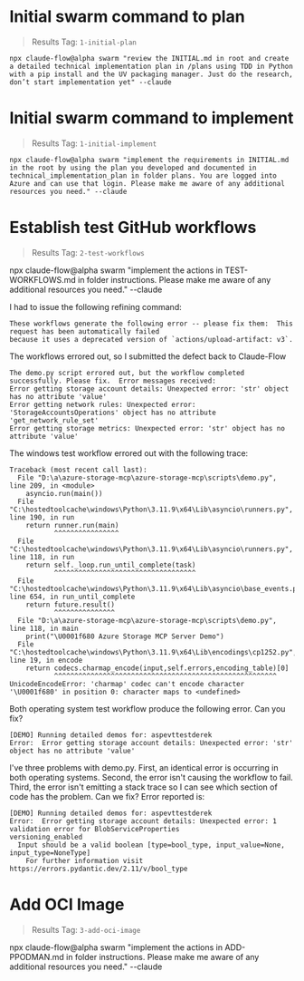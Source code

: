 # Initial swarm command to plan

> Results Tag: ```1-initial-plan```

```
npx claude-flow@alpha swarm "review the INITIAL.md in root and create a detailed technical implementation plan in /plans using TDD in Python with a pip install and the UV packaging manager. Just do the research, don’t start implementation yet" --claude
```

# Initial swarm command to implement

> Results Tag: ```1-initial-implement```

```
npx claude-flow@alpha swarm "implement the requirements in INITIAL.md in the root by using the plan you developed and documented in technical_implementation_plan in folder plans. You are logged into Azure and can use that login. Please make me aware of any additional resources you need." --claude
```

# Establish test GitHub workflows

> Results Tag: ```2-test-workflows```

npx claude-flow@alpha swarm "implement the actions in TEST-WORKFLOWS.md in folder instructions. Please make me aware of any additional resources you need." --claude

I had to issue the following refining command:

```
These workflows generate the following error -- please fix them:  This request has been automatically failed
because it uses a deprecated version of `actions/upload-artifact: v3`.
```

The workflows errored out, so I submitted the defect back to Claude-Flow

```
The demo.py script errored out, but the workflow completed successfully. Please fix.  Error messages received:
Error getting storage account details: Unexpected error: 'str' object has no attribute 'value'
Error getting network rules: Unexpected error: 'StorageAccountsOperations' object has no attribute 'get_network_rule_set'
Error getting storage metrics: Unexpected error: 'str' object has no attribute 'value'

```

The windows test workflow errored out with the following trace:
```
Traceback (most recent call last):
  File "D:\a\azure-storage-mcp\azure-storage-mcp\scripts\demo.py", line 209, in <module>
    asyncio.run(main())
  File "C:\hostedtoolcache\windows\Python\3.11.9\x64\Lib\asyncio\runners.py", line 190, in run
    return runner.run(main)
           ^^^^^^^^^^^^^^^^
  File "C:\hostedtoolcache\windows\Python\3.11.9\x64\Lib\asyncio\runners.py", line 118, in run
    return self._loop.run_until_complete(task)
           ^^^^^^^^^^^^^^^^^^^^^^^^^^^^^^^^^^^
  File "C:\hostedtoolcache\windows\Python\3.11.9\x64\Lib\asyncio\base_events.py", line 654, in run_until_complete
    return future.result()
           ^^^^^^^^^^^^^^^
  File "D:\a\azure-storage-mcp\azure-storage-mcp\scripts\demo.py", line 118, in main
    print("\U0001f680 Azure Storage MCP Server Demo")
  File "C:\hostedtoolcache\windows\Python\3.11.9\x64\Lib\encodings\cp1252.py", line 19, in encode
    return codecs.charmap_encode(input,self.errors,encoding_table)[0]
           ^^^^^^^^^^^^^^^^^^^^^^^^^^^^^^^^^^^^^^^^^^^^^^^^^^^^^^^
UnicodeEncodeError: 'charmap' codec can't encode character '\U0001f680' in position 0: character maps to <undefined>
```

Both operating system test workflow produce the following error. Can you fix?
```
[DEMO] Running detailed demos for: aspevttestderek
Error:  Error getting storage account details: Unexpected error: 'str' object has no attribute 'value'
```

I've three problems with demo.py. First, an identical error is occurring in both operating systems. Second, the error isn't causing the workflow to fail. Third, the error isn't emitting a stack trace so I can see which section of code has the problem.  Can we fix?  Error reported is:
```
[DEMO] Running detailed demos for: aspevttestderek
Error:  Error getting storage account details: Unexpected error: 1 validation error for BlobServiceProperties
versioning_enabled
  Input should be a valid boolean [type=bool_type, input_value=None, input_type=NoneType]
    For further information visit https://errors.pydantic.dev/2.11/v/bool_type
```

# Add OCI Image

> Results Tag: ```3-add-oci-image```

npx claude-flow@alpha swarm "implement the actions in ADD-PPODMAN.md in folder instructions. Please make me aware of any additional resources you need." --claude